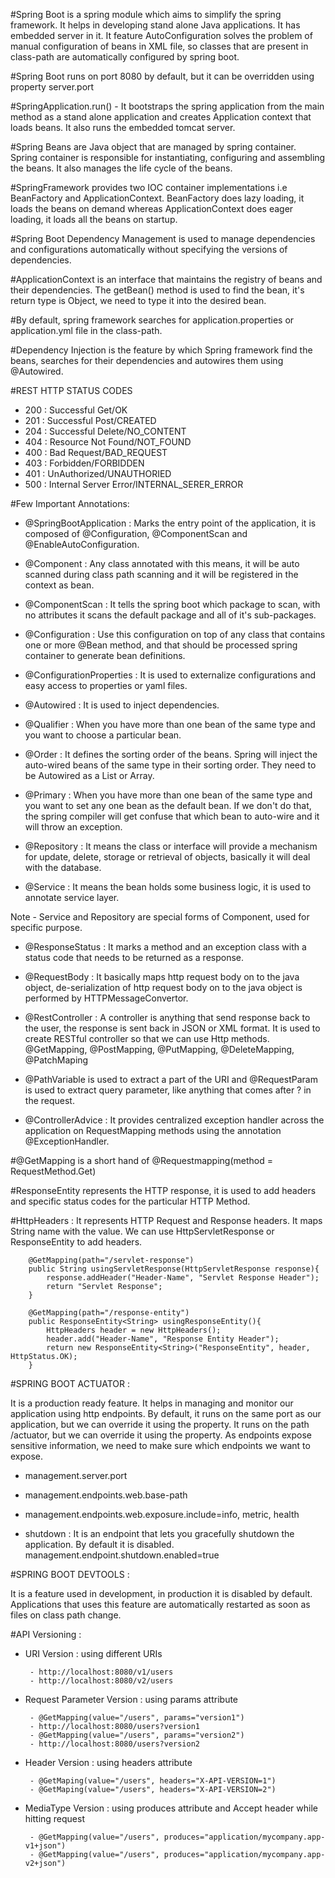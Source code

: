 #Spring Boot is a spring module which aims to simplify the spring framework. It helps in developing stand alone Java
	applications. It has embedded server in it. It feature AutoConfiguration solves the problem of manual configuration
	of beans in XML file, so classes that are present in class-path are automatically configured by spring boot.

	
#Spring Boot runs on port 8080 by default, but it can be overridden using property server.port


#SpringApplication.run() - It bootstraps the spring application from the main method as a stand alone application
	and creates Application context that loads beans. It also runs the embedded tomcat server.

	
#Spring Beans are Java object that are managed by spring container. Spring container is responsible for instantiating, 
	configuring and assembling the beans. It also manages the life cycle of the beans.

	
#SpringFramework provides two IOC container implementations i.e BeanFactory and ApplicationContext. BeanFactory does 
	lazy loading, it loads the beans on demand whereas ApplicationContext does eager loading, it loads all the beans
	on startup. 


#Spring Boot Dependency Management is used to manage dependencies and configurations automatically without
	specifying the versions of dependencies.	


#ApplicationContext is an interface that maintains the registry of beans and their dependencies. The getBean() method
	is used to find the bean, it's return type is Object, we need to type it into the desired bean.

 	  
#By default, spring framework searches for application.properties or application.yml file in the class-path.


#Dependency Injection is the feature by which Spring framework find the beans, searches for their dependencies and
	autowires them using @Autowired.


#REST HTTP STATUS CODES
 - 200 : Successful Get/OK
 - 201 : Successful Post/CREATED
 - 204 : Successful Delete/NO_CONTENT
 - 404 : Resource Not Found/NOT_FOUND
 - 400 : Bad Request/BAD_REQUEST
 - 403 : Forbidden/FORBIDDEN
 - 401 : UnAuthorized/UNAUTHORIED
 - 500 : Internal Server Error/INTERNAL_SERER_ERROR
 
 
 #Few Important Annotations:
 - @SpringBootApplication : Marks the entry point of the application, it is composed of @Configuration, 
	@ComponentScan and @EnableAutoConfiguration.
 
 - @Component : Any class annotated with this means, it will be auto scanned during class path scanning
 	and it will be registered in the context as bean.
 	
 - @ComponentScan : It tells the spring boot which package to scan, with no attributes it scans the default
 	package and all of it's sub-packages.
 	
 - @Configuration : Use this configuration on top of any class that contains one or more @Bean method, and that
 	should be processed spring container to generate bean definitions.
 	
 - @ConfigurationProperties : It is used to externalize configurations and easy access to properties or yaml files.
 
 - @Autowired : It is used to inject dependencies.
 
 - @Qualifier : When you have more than  one bean of the same type and you want to choose a particular bean.
 
 - @Order : It defines the sorting order of the beans. Spring will inject the auto-wired beans of the same type
 	in their sorting order. They need to be Autowired as a List or Array.
 	
 - @Primary : When you have more than one bean of the same type and you want to set any one bean as the default bean.
 	If we don't do that, the spring compiler will get confuse that which bean to auto-wire and it will throw an exception.
 
 - @Repository : It means the class or interface will provide a mechanism for update, delete, storage or retrieval of 
 	objects, basically it will deal with the database.
 	
 - @Service : It means the bean holds some business logic, it is used to annotate service layer.
 
Note - Service and Repository are special forms of Component, used for specific purpose.

 - @ResponseStatus : It marks a method and an exception class with a status code that needs to be returned as a response.
 
 - @RequestBody : It basically maps http request body on to the java object, de-serialization of http request body on to
 	the java object is performed by HTTPMessageConvertor.
 	
 - @RestController : A controller is anything that send response back to the user, the response is sent back in JSON
 	or XML format. It is used to create RESTful controller so that we can use Http methods.
 	@GetMapping, @PostMapping, @PutMapping, @DeleteMapping, @PatchMaping
 	
 - @PathVariable is used to extract a part of the URI and @RequestParam is used to extract query parameter, like anything
 	that comes after ? in the request.

 - @ControllerAdvice : It provides centralized exception handler across the application on RequestMapping methods
 	using the annotation @ExceptionHandler.
 	

#@GetMapping is a short hand of @Requestmapping(method = RequestMethod.Get)

 	
#ResponseEntity represents the HTTP response, it is used to add headers and specific status codes for the particular
	HTTP Method.
	
	
#HttpHeaders : It represents HTTP Request and Response headers. It maps String name with the value. We can use
	HttpServletResponse or ResponseEntity to add headers.
	
 		@GetMapping(path="/servlet-response")
		public String usingServletResponse(HttpServletResponse response){
			response.addHeader("Header-Name", "Servlet Response Header");
			return "Servlet Response";
		}
		
		@GetMapping(path="/response-entity")
		public ResponseEntity<String> usingResponseEntity(){
			HttpHeaders header = new HttpHeaders();
			header.add("Header-Name", "Response Entity Header");
			return new ResponseEntity<String>("ResponseEntity", header, HttpStatus.OK);
		}
		 		
 	
#SPRING BOOT ACTUATOR :
 
It is a production ready feature. It helps in managing and monitor our application using http endpoints. 
By default, it runs on the same port as our application, but we can override it using the property. 
It runs on the path /actuator, but we can override it using the property.
As endpoints expose sensitive information, we need to make sure which endpoints we want to expose.
 
 - management.server.port
 - management.endpoints.web.base-path
 - management.endpoints.web.exposure.include=info, metric, health
 
 - shutdown : It is an endpoint that lets you gracefully shutdown the application. By default it is disabled.
 	management.endpoint.shutdown.enabled=true 
 

#SPRING BOOT DEVTOOLS :
 
 It is a feature used in development, in production it is disabled by default. Applications that uses this feature
 are automatically restarted as soon as files on class path change.
 

#API Versioning : 
 - URI Version : using different URIs
 
 		- http://localhost:8080/v1/users
 		- http://localhost:8080/v2/users
 		
 - Request Parameter Version : using params attribute
 		
 		- @GetMapping(value="/users", params="version1")
 		- http://localhost:8080/users?version1
 		- @GetMapping(value="/users", params="version2")
 		- http://localhost:8080/users?version2
 		
 - Header Version : using headers attribute 
 
 		- @GetMaping(value="/users", headers="X-API-VERSION=1")
 		- @GetMaping(value="/users", headers="X-API-VERSION=2")
 		
 - MediaType Version : using produces attribute and Accept header while hitting request
 
 		- @GetMapping(value="/users", produces="application/mycompany.app-v1+json")
 		- @GetMapping(value="/users", produces="application/mycompany.app-v2+json")
 	
